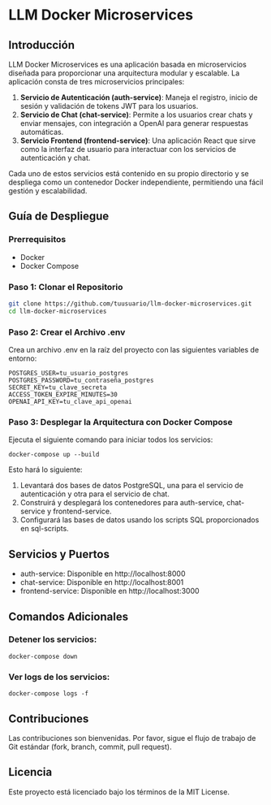 # LLM Docker Microservices

## Introducción

LLM Docker Microservices es una aplicación basada en microservicios diseñada para proporcionar una arquitectura modular y escalable. La aplicación consta de tres microservicios principales:

1. **Servicio de Autenticación (auth-service)**: Maneja el registro, inicio de sesión y validación de tokens JWT para los usuarios.
2. **Servicio de Chat (chat-service)**: Permite a los usuarios crear chats y enviar mensajes, con integración a OpenAI para generar respuestas automáticas.
3. **Servicio Frontend (frontend-service)**: Una aplicación React que sirve como la interfaz de usuario para interactuar con los servicios de autenticación y chat.

Cada uno de estos servicios está contenido en su propio directorio y se despliega como un contenedor Docker independiente, permitiendo una fácil gestión y escalabilidad.



## Guía de Despliegue

### Prerrequisitos

- Docker
- Docker Compose

### Paso 1: Clonar el Repositorio

```bash
git clone https://github.com/tuusuario/llm-docker-microservices.git
cd llm-docker-microservices
```

### Paso 2: Crear el Archivo .env
Crea un archivo .env en la raíz del proyecto con las siguientes variables de entorno:

```
POSTGRES_USER=tu_usuario_postgres
POSTGRES_PASSWORD=tu_contraseña_postgres
SECRET_KEY=tu_clave_secreta
ACCESS_TOKEN_EXPIRE_MINUTES=30
OPENAI_API_KEY=tu_clave_api_openai
```


### Paso 3: Desplegar la Arquitectura con Docker Compose
Ejecuta el siguiente comando para iniciar todos los servicios:

```
docker-compose up --build
```

Esto hará lo siguiente:

1. Levantará dos bases de datos PostgreSQL, una para el servicio de autenticación y otra para el servicio de chat.
2. Construirá y desplegará los contenedores para auth-service, chat-service y frontend-service.
3. Configurará las bases de datos usando los scripts SQL proporcionados en sql-scripts.

## Servicios y Puertos

- auth-service: Disponible en http://localhost:8000
- chat-service: Disponible en http://localhost:8001
- frontend-service: Disponible en http://localhost:3000

## Comandos Adicionales
### Detener los servicios:
```
docker-compose down
```

### Ver logs de los servicios:
```
docker-compose logs -f
```

## Contribuciones
Las contribuciones son bienvenidas. Por favor, sigue el flujo de trabajo de Git estándar (fork, branch, commit, pull request).

## Licencia
Este proyecto está licenciado bajo los términos de la MIT License.